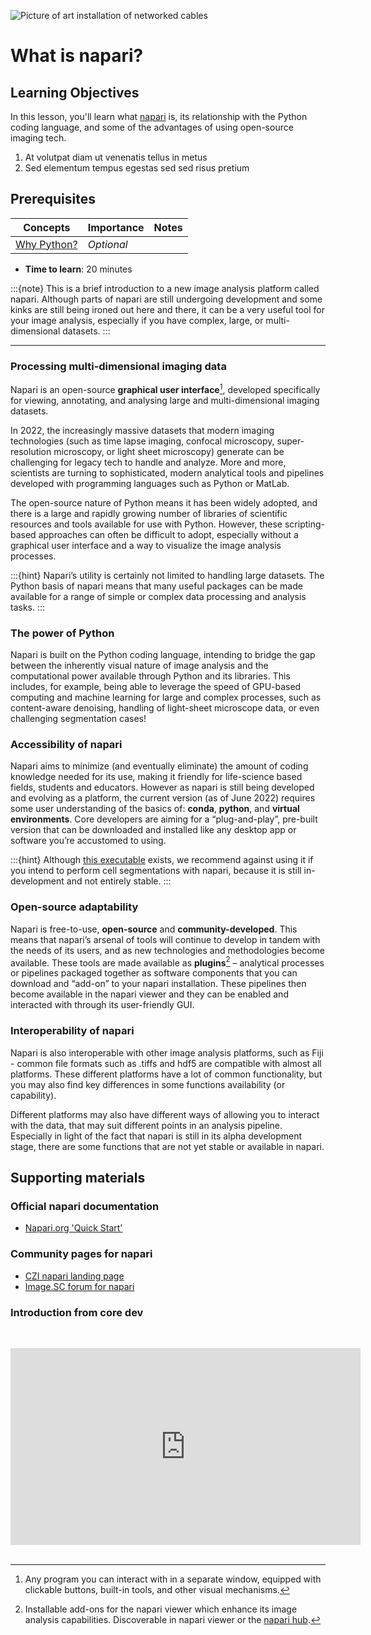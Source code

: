 ![Picture of art installation of networked cables](images/napari-viewer.gif)
# What is napari?

## Learning Objectives

In this lesson, you'll learn what [napari](https://www.napari.org) is, its relationship with the Python coding language, and some of the advantages of using open-source imaging tech. 

1.  At volutpat diam ut venenatis tellus in metus
2.  Sed elementum tempus egestas sed sed risus pretium

## Prerequisites

| Concepts                                                                         | Importance | Notes |
| -------------------------------------------------------------------------------- | ---------- | ----- |
| [Why Python?](https://foundations.projectpythia.org/foundations/why-python.html) | *Optional*    |       |

- **Time to learn**: 20 minutes

:::{note}
This is a brief introduction to a new image analysis platform called napari. Although parts of napari are still undergoing development and some kinks are still being ironed out here and there, it can be a very useful tool for your image analysis, especially if you have complex, large, or multi-dimensional datasets.
:::

---

### Processing multi-dimensional imaging data

Napari is an open-source **graphical user interface**[^mynote], developed specifically for viewing, annotating, and analysing large and multi-dimensional imaging datasets.

In 2022, the increasingly massive datasets that modern imaging technologies (such as time lapse imaging, confocal microscopy, super-resolution microscopy, or light sheet microscopy) generate can be challenging for legacy tech to handle and analyze. More and more, scientists are turning to sophisticated, modern analytical tools and pipelines developed with programming languages such as Python or MatLab. 

The open-source nature of Python means it has been widely adopted, and there is a large and rapidly growing number of libraries of scientific resources and tools available for use with Python. However, these scripting-based approaches can often be difficult to adopt, especially without a graphical user interface and a way to visualize the image analysis processes.

[^mynote]: Any program you can interact with in a separate window, equipped with clickable buttons, built-in tools, and other visual mechanisms. 

:::{hint}
Napari’s utility is certainly not limited to handling large datasets. The Python basis of napari means that many useful packages can be made available for a range of simple or complex data processing and analysis tasks.
:::

### The power of Python

Napari is built on the Python coding language, intending to bridge the gap between the inherently visual nature of image analysis and the computational power available through Python and its libraries. This includes, for example, being able to leverage the speed of GPU-based computing and machine learning for large and complex processes, such as content-aware denoising, handling of light-sheet microscope data, or even challenging segmentation cases! 

### Accessibility of napari

Napari aims to minimize (and eventually eliminate) the amount of coding knowledge needed for its use, making it friendly for life-science based fields, students and educators. However as napari is still being developed and evolving as a platform, the current version (as of June 2022) requires some user understanding of the basics of: **conda**, **python**, and **virtual environments**. Core developers are aiming for a “plug-and-play”, pre-built version that can be downloaded and installed like any desktop app or software you’re accustomed to using. 

:::{hint}
Although [this executable](https://napari.org/tutorials/fundamentals/quick_start.html#installation) exists, we recommend against using it if you intend to perform cell segmentations with napari, because it is still in-development and not entirely stable. 
:::

### Open-source adaptability

Napari is free-to-use, **open-source** and **community-developed**. This means that napari’s arsenal of tools will continue to develop in tandem with the needs of its users, and as new technologies and methodologies become available. These tools are made available as **plugins**[^mynote2] – analytical processes or pipelines packaged together as software components that you can download and “add-on” to your napari installation. These pipelines then become available in the napari viewer and they can be enabled and interacted with through its user-friendly GUI.

[^mynote2]: Installable add-ons for the napari viewer which enhance its image analysis capabilities. Discoverable in napari viewer or the [napari hub](https://www.napari-hub.org). 

### Interoperability of napari

Napari is also interoperable with other image analysis platforms, such as Fiji - common file formats such as .tiffs and hdf5 are compatible with almost all platforms. These different platforms have a lot of common functionality, but you may also find key differences in some functions availability (or capability). 

Different platforms may also have different ways of allowing you to interact with the data, that may suit different points in an analysis pipeline. Especially in light of the fact that napari is still in its alpha development stage, there are some functions that are not yet stable or available in napari.

## Supporting materials

### Official napari documentation

- [Napari.org 'Quick Start'](https://napari.org/tutorials/fundamentals/quick_start.html)

### Community pages for napari

- [CZI napari landing page](https://chanzuckerberg.com/napari-a-multi-dimensional-image-viewer-for-python/)
- [Image.SC forum for napari](https://forum.image.sc/tag/napari)

### Introduction from core dev

<br><center><iframe width="560" height="315" src="https://www.youtube.com/embed/VXdFOcBCto4" title="YouTube video player" frameborder="0" allow="accelerometer; autoplay; clipboard-write; encrypted-media; gyroscope; picture-in-picture" allowfullscreen></iframe></center> <br>


